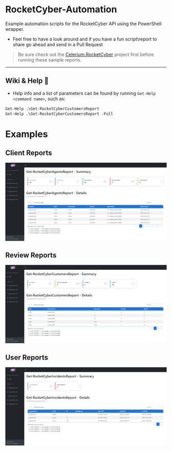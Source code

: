 # RocketCyber-Automation

Example automation scripts for the RocketCyber API using the PowerShell wrapper.

- Feel free to have a look around and if you have a fun script\report to share go ahead and send in a Pull Request

> Be sure check out the [Celerium.RocketCyber](https://github.com/Celerium/Celerium.RocketCyber) project first before running these sample reports.

---

## Wiki & Help :blue_book:

- Help info and a list of parameters can be found by running `Get-Help <command name>`, such as:

```posh
Get-Help .\Get-RocketCyberCustomersReport
Get-Help .\Get-RocketCyberCustomersReport -Full
```

# Examples

## Client Reports

![Client Reports](https://raw.githubusercontent.com/Celerium/Celerium.RocketCyber/main/.github/images/Celerium_RocketCyberAgentsReport.png)

## Review Reports

![Review Reports](https://raw.githubusercontent.com/Celerium/Celerium.RocketCyber/main/.github/images/Celerium_RocketCyberCustomersReport.png)

## User Reports

![User Reports](https://raw.githubusercontent.com/Celerium/Celerium.RocketCyber/main/.github/images/Celerium_RocketCyberIncidentsReport.png)

